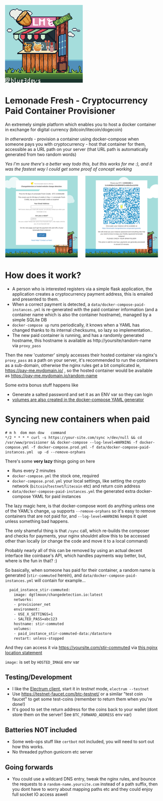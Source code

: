 <img width=256 src="https://raw.githubusercontent.com/dgtlmoon/lemonade-fresh/main/app/static/images/blue-thunder-p7-lemonadestand-expand.jpg">

# Lemonade Fresh - Cryptocurrency Paid Container Provisioner

An extremely simple platform which enables you to host a docker container in exchange for digital currency (bitcoin/litecoin/dogecoin)

*In otherwords* - provision a container using docker-compose when someone pays you with cryptocurrency - host that container for them, accessible as a URL path on your server (that URL path is automatically generated from two random words)

_Yes I'm sure there's a better way todo this, but this works for me :), and it was the fastest way I could get some proof of concept working_

<img src="https://raw.githubusercontent.com/dgtlmoon/lemonade-fresh/main/screenshot.png?large=ok">

# How does it work?

- A person who is interested registers via a simple flask application, the application creates a cryptocurrency payment address, this is emailed and presented to them.
- When a correct payment is detected, a `data/docker-compose-paid-instances.yml` is re-generated with the paid container information (and a container name which is also the container hostname), managed by a simple SQLite DB
- `docker-compose up` runs periodically, it knows when a YAML has changed thanks to its internal checksums, so lazy so implementation.. 
- The new paid container is running, and has a randomly generated hostname, this hostname is available as http://yoursite/random-name via `proxy_pass`

Then the new 'customer' simply accesses their hosted container via nginx's `proxy_pass` as a path on your server, it's recommended to run the containers as a sub-domain, otherwise the nginx rules get a bit complicated ie, https://pay-me.mydomain.io/ , so the hosted container would be available as https://pay-me.mydomain.io/random-name


Some extra bonus stuff happens like
- Generate a salted password and set it as an ENV var so they can login
- [volumes are also created in the docker-compose YAML generator](https://github.com/dgtlmoon/lemonade-fresh/blob/b3d737100c2e94f895c53f7f88b7937a1c3a03e2/app/dcgenerator.py#L30)


# Syncing new containers when paid

```
# m h  dom mon dow   command
*/2 * * * * curl -s https://your-site.com/sync >/dev/null && cd /var/www/provisioner && docker-compose --log-level=WARNING -f docker-compose.yml -f docker-compose.prod.yml -f data/docker-compose-paid-instances.yml  up -d --remove-orphans
```

There's some **very lazy** things going on here
- Runs every 2 minutes
- `docker-compose.yml` the stock one, required
- `docker-compose.prod.yml` your local settings, like setting the crypto network (`bitcoin`/`testnet`/`litecoin` etc) and return coin address
- `data/docker-compose-paid-instances.yml` the generated extra docker-compose YAML for paid instances

The lazy magic here, is that docker-compose wont do anything unless one of the YAML's change, `up` supports `--remove-orphans` so it's easy to remove containers that are not paid for, and `--log-level=WARNING` keeps it quiet unless something bad happens.

The only shameful thing is that `/sync` call, which re-builds the composer and checks for payments, your nginx shouldnt allow this to be accessed other than locally (or change the code and move it to a local command)

Probably nearly all of this can be removed by using an actual decent interface like coinbase's API, which handles payments way better, but, where is the fun in that? :)


So basically, when someone has paid for their container, a random name is generated (`stir-commuted` herein), and `data/docker-compose-paid-instances.yml` will contain for example...

```
  paid_instance_stir-commuted:
    image: dgtlmoon/changedetection.io:latest
    networks:
    - provisioner_net
    environment:
    - USE_X_SETTINGS=1
    - SALTED_PASS=abc123
    hostname: stir-commuted
    volumes:
    - paid_instance_stir-commuted-data:/datastore
    restart: unless-stopped

```

And they can access it via https://yoursite.com/stir-commuted via [this nginx location statement](https://github.com/dgtlmoon/lemonade-fresh/blob/2c2443601a53e14007aca0185320b71e00d59bdd/config/nginx/default.conf#L32)

`image:` is set by `HOSTED_IMAGE` env var

## Testing/Development

- I like the [Electrum client](https://electrum.org/), start it in _testnet_ mode, `electrum --testnet`
- Use https://testnet-faucet.com/btc-testnet/ or a similar "test coin faucet" to get some test-coins (remember to return them when you're done!)
- It's good to set the return address for the coins back to your wallet (dont store them on the server! See `BTC_FORWARD_ADDRESS` env var)

## Batteries NOT included

- Some web-ops stuff like `certbot` not included, you will need to sort out how this works.
- No threaded python gunicorn etc server

## Going forwards
- You could use a wildcard DNS entry, tweak the nginx rules, and bounce the requests to a `random-name.yoursite.com` instead of a path suffix, then you dont have to worry about mapping paths etc and they could enjoy full socket IO access aswell

